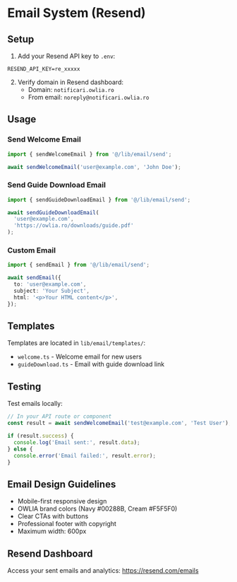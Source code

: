 # Email System (Resend)

## Setup

1. Add your Resend API key to `.env`:
```env
RESEND_API_KEY=re_xxxxx
```

2. Verify domain in Resend dashboard:
   - Domain: `notificari.owlia.ro`
   - From email: `noreply@notificari.owlia.ro`

## Usage

### Send Welcome Email

```typescript
import { sendWelcomeEmail } from '@/lib/email/send';

await sendWelcomeEmail('user@example.com', 'John Doe');
```

### Send Guide Download Email

```typescript
import { sendGuideDownloadEmail } from '@/lib/email/send';

await sendGuideDownloadEmail(
  'user@example.com',
  'https://owlia.ro/downloads/guide.pdf'
);
```

### Custom Email

```typescript
import { sendEmail } from '@/lib/email/send';

await sendEmail({
  to: 'user@example.com',
  subject: 'Your Subject',
  html: '<p>Your HTML content</p>',
});
```

## Templates

Templates are located in `lib/email/templates/`:
- `welcome.ts` - Welcome email for new users
- `guideDownload.ts` - Email with guide download link

## Testing

Test emails locally:

```typescript
// In your API route or component
const result = await sendWelcomeEmail('test@example.com', 'Test User');

if (result.success) {
  console.log('Email sent:', result.data);
} else {
  console.error('Email failed:', result.error);
}
```

## Email Design Guidelines

- Mobile-first responsive design
- OWLIA brand colors (Navy #00288B, Cream #F5F5F0)
- Clear CTAs with buttons
- Professional footer with copyright
- Maximum width: 600px

## Resend Dashboard

Access your sent emails and analytics:
https://resend.com/emails

